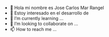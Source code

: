 - 👋 Hola mi nombre es Jose Carlos Mar Rangel
- 👀 Estoy interesado en el desarrollo de 
- 🌱 I’m currently learning ...
- 💞️ I’m looking to collaborate on ...
- 📫 How to reach me ...

<!---
JoseCarlosMarRangel/JoseCarlosMarRangel is a ✨ special ✨ repository because its `README.md` (this file) appears on your GitHub profile.
You can click the Preview link to take a look at your changes.
--->
